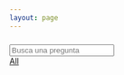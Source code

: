 ```yaml
---
layout: page
---
```


<script data-main="app.js" async="true" src="./lib/require.js"></script>

<!-- Formulario para buscar -->
<div class="row" style="margin-left: 0px; margin-right: 0px; border-top-style: solid; border-top-width: 0px; padding-top: 10px;">
<div class="col-md-6" style="padding-left: 0px; padding-right: 50px">
<form>
<div class="form-group has-success">
<div class="col-xs-9" style="padding-left: 0px;">
<input type="search" class="form-control" id="inputSuccess1" placeholder="Busca una pregunta">
</div>
</div>
<div><a class="all btn btn-primary btn-block" href="#">All</a></div>
</form>
</div>
<!-- FIN Formulario para buscar -->
  
<!-- Lista de preguntas -->
<div class="row" style="margin-left: 0px; margin-right: 0px;">
<div class="col-md-6" style="margin-left: 0px; margin-right: 0px;">
<div id='question-list-container' style="margin-left: 0px; margin-right: 0px;"></div>
</div>
